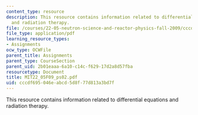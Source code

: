 ```yaml
---
content_type: resource
description: This resource contains information related to differential equations
  and radiation therapy.
file: /courses/22-05-neutron-science-and-reactor-physics-fall-2009/cccdf695046eabcd5d8f77d813a3bd7f_MIT22_05F09_ps02.pdf
file_type: application/pdf
learning_resource_types:
- Assignments
ocw_type: OCWFile
parent_title: Assignments
parent_type: CourseSection
parent_uid: 2b01eaaa-6a10-c14c-f629-17d2a8d57fba
resourcetype: Document
title: MIT22_05F09_ps02.pdf
uid: cccdf695-046e-abcd-5d8f-77d813a3bd7f
---
```

This resource contains information related to differential equations and radiation therapy.

